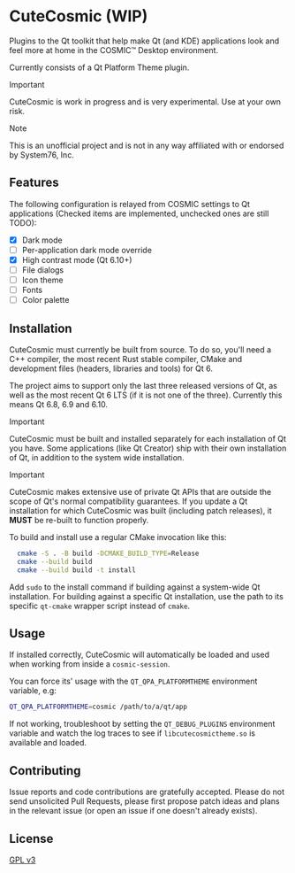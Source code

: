 # CuteCosmic (WIP)

Plugins to the Qt toolkit that help make Qt (and KDE) applications look and feel more at home in the COSMIC™ Desktop environment.

Currently consists of a Qt Platform Theme plugin.

> [!IMPORTANT]
> CuteCosmic is work in progress and is very experimental. Use at your own risk.

> [!NOTE]
> This is an unofficial project and is not in any way affiliated with or endorsed by System76, Inc.

## Features

The following configuration is relayed from COSMIC settings to Qt applications (Checked items are implemented, unchecked ones are still TODO):

- [x] Dark mode
- [ ] Per-application dark mode override
- [x] High contrast mode (Qt 6.10+)
- [ ] File dialogs
- [ ] Icon theme
- [ ] Fonts
- [ ] Color palette

## Installation

CuteCosmic must currently be built from source. To do so, you'll need a C++ compiler, the most recent Rust stable compiler, CMake and development files (headers, libraries and tools) for Qt 6.

The project aims to support only the last three released versions of Qt, as well as the most recent Qt 6 LTS (if it is not one of the three). Currently this means Qt 6.8, 6.9 and 6.10.

> [!IMPORTANT]
> CuteCosmic must be built and installed separately for each installation of Qt you have. Some applications (like Qt Creator) ship with their own installation of Qt, in addition to the system wide installation.

> [!IMPORTANT]
> CuteCosmic makes extensive use of private Qt APIs that are outside the scope of Qt's normal compatibility guarantees. If you update a Qt installation for which CuteCosmic was built (including patch releases), it **MUST** be re-built to function properly.

To build and install use a regular CMake invocation like this:

```bash
  cmake -S . -B build -DCMAKE_BUILD_TYPE=Release
  cmake --build build
  cmake --build build -t install
```

Add `sudo` to the install command if building against a system-wide Qt installation. For building against a specific Qt installation, use the path to its specific `qt-cmake` wrapper script instead of `cmake`.

## Usage

If installed correctly, CuteCosmic will automatically be loaded and used when working from inside a `cosmic-session`.

You can force its' usage with the `QT_QPA_PLATFORMTHEME` environment variable, e.g:
```bash
QT_QPA_PLATFORMTHEME=cosmic /path/to/a/qt/app
```

If not working, troubleshoot by setting the `QT_DEBUG_PLUGINS` environment variable and watch the log traces to see if `libcutecosmictheme.so` is available and loaded.

## Contributing

Issue reports and code contributions are gratefully accepted. Please do not send unsolicited Pull Requests, please first propose patch ideas and plans in the relevant issue (or open an issue if one doesn't already exists).

## License

[GPL v3](https://choosealicense.com/licenses/gpl-3.0/)
